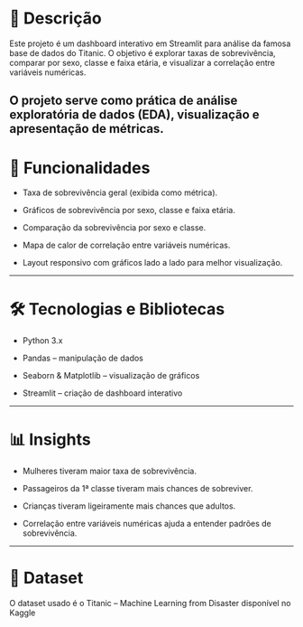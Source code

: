 # 📝 Descrição

Este projeto é um dashboard interativo em Streamlit para análise da famosa base de dados do Titanic.
O objetivo é explorar taxas de sobrevivência, comparar por sexo, classe e faixa etária, e visualizar a correlação entre variáveis numéricas.

O projeto serve como prática de análise exploratória de dados (EDA), visualização e apresentação de métricas.
---

# 🚀 Funcionalidades

- Taxa de sobrevivência geral (exibida como métrica).

- Gráficos de sobrevivência por sexo, classe e faixa etária.

- Comparação da sobrevivência por sexo e classe.

- Mapa de calor de correlação entre variáveis numéricas.

- Layout responsivo com gráficos lado a lado para melhor visualização.
---

# 🛠 Tecnologias e Bibliotecas

- Python 3.x

- Pandas – manipulação de dados

- Seaborn & Matplotlib – visualização de gráficos

- Streamlit – criação de dashboard interativo
---

# 📊 Insights

- Mulheres tiveram maior taxa de sobrevivência.

- Passageiros da 1ª classe tiveram mais chances de sobreviver.

- Crianças tiveram ligeiramente mais chances que adultos.

- Correlação entre variáveis numéricas ajuda a entender padrões de sobrevivência.
---

# 🔗 Dataset

O dataset usado é o Titanic – Machine Learning from Disaster disponível no Kaggle